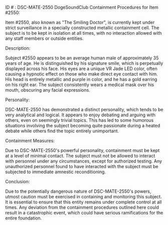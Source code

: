 ID # : DSC-MATE-2550
DogeSoundClub Containment Procedures for Item #2550:

Item #2550, also known as "The Smiling Doctor", is currently kept under strict surveillance in a specially constructed metallic containment cell. The subject is to be kept in isolation at all times, with no interaction allowed with any staff members or outside entities.

Description:

Subject #2550 appears to be an average human male of approximately 35 years of age. He is distinguished by his signature smile, which is perpetually displayed across his face. His eyes are a unique VR Jade LED color, often causing a hypnotic effect on those who make direct eye contact with him. His head is entirely metallic and purple in color, and he has a gold earring on his right ear. The subject consistently wears a medical mask over his mouth, obscuring any facial expressions.

Personality:

DSC-MATE-2550 has demonstrated a distinct personality, which tends to be very analytical and logical. It appears to enjoy debating and arguing with others, even on seemingly trivial topics. This has led to some humorous situations involving the subject becoming quite passionate during a heated debate while others find the topic entirely unimportant.

Containment Measures:

Due to DSC-MATE-2550's powerful personality, containment must be kept at a level of minimal contact. The subject must not be allowed to interact with personnel under any circumstances, except for authorized testing. Any unauthorized personnel found to have interacted with the subject must be subjected to immediate amnestic reconditioning.

Conclusion:

Due to the potentially dangerous nature of DSC-MATE-2550's powers, utmost caution must be exercised in containing and monitoring this subject. It is essential to ensure that this entity remains under complete control at all times. Any deviation from the containment procedures outlined here could result in a catastrophic event, which could have serious ramifications for the entire foundation.